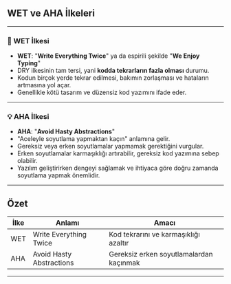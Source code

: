 ## WET ve AHA İlkeleri

---

### 🔄 WET İlkesi

- **WET**: "**Write Everything Twice**" ya da espirili şekilde "**We Enjoy Typing**"
- DRY ilkesinin tam tersi, yani **kodda tekrarların fazla olması** durumu.
- Kodun birçok yerde tekrar edilmesi, bakımın zorlaşması ve hataların artmasına yol açar.
- Genellikle kötü tasarım ve düzensiz kod yazımını ifade eder.

---

### 💡 AHA İlkesi

- **AHA**: "**Avoid Hasty Abstractions**"
- "Aceleyle soyutlama yapmaktan kaçın" anlamına gelir.
- Gereksiz veya erken soyutlamalar yapmamak gerektiğini vurgular.
- Erken soyutlamalar karmaşıklığı artırabilir, gereksiz kod yazımına sebep olabilir.
- Yazılım geliştirirken dengeyi sağlamak ve ihtiyaca göre doğru zamanda soyutlama yapmak önemlidir.

---

## Özet

| İlke      | Anlamı                         | Amacı                                      |
|-----------|--------------------------------|--------------------------------------------|
| WET       | Write Everything Twice         | Kod tekrarını ve karmaşıklığı azaltır     |
| AHA       | Avoid Hasty Abstractions       | Gereksiz erken soyutlamalardan kaçınmak   |

---